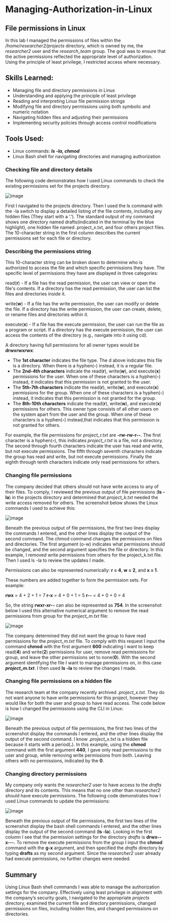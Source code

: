 # Managing-Authorization-in-Linux

## File permissions in Linux

In this lab I managed the permissions of files within the _/home/researcher2/projects_ directory, which is owned by me, the _researcher2_ user and the _research_team_ group. The goal was to ensure that the active permissions reflected the appropriate level of authorization. Using the principle of least privilege, I restricted access where necessary.

## Skills Learned:

- Managing file and directory permissions in Linux
- Understanding and applying the principle of least privilege
- Reading and interpreting Linux file permission strings
- Modifying file and directory permissions using both symbolic and numeric notation
- Navigating hidden files and adjusting their permissions
- Implementing security policies through access control modifications

## Tools Used:

- Linux commands: _**ls -la, chmod**_
- Linux Bash shell for navigating directories and managing authorization

### Checking file and directory details

The following code demonstrates how I used Linux commands to check the existing permissions set for the projects directory.

![image](https://github.com/user-attachments/assets/c2ba60c0-7056-479d-97da-7dffcad38b16)

First I navigated to the projects directory. Then I used the ls command with the -la switch to display a detailed listing of the file contents, including any hidden files (They start with a ‘.’). The standard output of my command shows one directory named drafts(indicated in the terminal by the blue highlight), one hidden file named .project_x.txt, and four others project files. The 10-character string in the first column describes the current permissions set for each file or directory.

### Describing the permissions string

This 10-character string can be broken down to determine who is authorized to access the file and which specific permissions they have. The specific level of permissions they have are displayed in three categories: 

read(**r**) - If a file has the read permission, the user can view or open the file's contents. If a directory has the read permission, the user can list the files and      directories inside it.
  
write(**w**) - If a file has the write permission, the user can modify or delete the file. If a directory has the write permission, the user can create, delete, or rename   files and directories within it.
  
execute(**x**) - If a file has the execute permission, the user can run the file as a program or script. If a directory has the execute permission, the user can access the  contents of the directory (e.g., navigate into it using cd).

A directory having full permissions for all owner types would be **drwxrwxrwx**:

- The **1st character** indicates the file type. The d above indicates this file is a directory. When there is a hyphen(**-**) instead, it is a regular file.  
- The **2nd-4th characters** indicate the read(**r**), write(**w**), and execute(**x**) permissions for the user. When one of these characters is a hyphen(**-**) instead, it indicates that   this permission is not granted to the user.
- The **5th-7th characters** indicate the read(**r**), write(**w**), and execute(**x**) permissions for the group. When one of these characters is a hyphen(**-**) instead, it indicates that this permission is not granted for the group.
- The **8th-10th characters** indicate the read(**r**), write(**w**), and execute(**x**) permissions for others. This owner type consists of all other users on the system apart from the user and the group. When one of these characters is a hyphen(**-**) instead,that indicates that this permission is not granted for others.

For example, the file permissions for _project_r.txt_ are **-rw-rw-r--**. The first character is a hyphen(**-**), this indicates _project_r.txt_ is a file, not a directory. The second through fourth characters indicate the user has read and write, but not execute permissions. The fifth through seventh characters indicate the group has read and write, but not execute permissions. Finally the eighth through tenth characters indicate only read permissions for others. 

### Changing file permissions

The company decided that others should not have write access to any of their files. To comply, I reviewed the previous output of file permissions (**ls -la**) in the projects directory and determined that _project_k.txt_ needed the write access removed for others. The screenshot below shows the Linux commands I used to achieve this: 

![image](https://github.com/user-attachments/assets/2d97a6d7-a731-46c2-a5f4-e863c1abbc8c)

Beneath the previous output of file permissions, the first two lines display the commands I entered, and the other lines display the output of the second command. The chmod command changes the permissions on files and directories. The first argument (o-w) indicates what permissions should be changed, and the second argument specifies the file or directory. In this example, I removed write permissions from others for the project_k.txt file. Then I used ls -la to review the updates I made.

Permissions can also be represented numerically:
**r = 4**, **w = 2**, and **x = 1**.

These numbers are added together to form the permission sets. For example:

**rwx** = 4 + 2 + 1 = 7
**r-x** = 4 + 0 + 1 = 5
**r--** = 4 + 0 + 0 = 4

So, the string **rwxr-xr--** can also be represented as **754**.
In the screenshot below I used this alternative numerical argument to remove the read permissions from group for the _project_m.txt_ file:

![image](https://github.com/user-attachments/assets/b6d69a8b-0192-4059-9c20-4bc9a728945a)

The company determined they did not want the group to have read permissions for the _project_m.txt_ file. To comply with this request I input the command **chmod** with the first argument **600** indicating I want to keep read(**4**) and write(**2**) permissions for user, remove read permissions for group, and leave the other permissions set to none(**0**). With the second argument identifying the file I want to manage permissions on, in this case **_project_m.txt_**. I then used **ls -la** to review the changes I made.

### Changing file permissions on a hidden file

The research team at the company recently archived _.project_x.txt_. They do not want anyone to have write permissions for this project, however they would like for both the user and group to have read access. The code below is how I changed the permissions using the CLI in Linux:

![image](https://github.com/user-attachments/assets/d1013031-b68f-4de9-9bfc-e1bcfb59abb8)

Beneath the previous output of file permissions, the first two lines of the screenshot display the commands I entered, and the other lines display the output of the second command. I know _.project_x.txt_ is a hidden file because it starts with a period(**.**). In this example, using the **chmod** command with the first argument **440**, I gave only read permissions to the user and group, while removing write permissions from both. Leaving others with no permissions, indicated by the **0**. 

### Changing directory permissions

My company only wants the _researcher2_ user to have access to the _drafts_ directory and its contents. This means that no one other than _researcher2_ should have execute permissions. The following code demonstrates how I used Linux commands to update the permissions:

![image](https://github.com/user-attachments/assets/d4f3938a-5ed0-4cc2-9d62-18394ee917ea)

Beneath the previous output of file permissions, the first two lines of the screenshot display the bash shell commands I entered, and the other lines display the output of the second command (**ls -la**). Looking in the first column I see that the permission settings for the directory _drafts_ is **drwx--x---**. To remove the execute permissions from the group I input the **chmod** command with the **g-x** argument, and then specified the _drafts_ directory by typing **drafts** as my second argument. Since the _researcher2_ user already had execute permissions, no further changes were needed.

## Summary
Using Linux Bash shell commands I was able to manage the authorization settings for the company. Effectively using least privilege in alignment with the company’s security goals, I navigated to the appropriate _projects_ directory, examined the current file and directory permissions, changed permissions on files, including hidden files, and changed permissions on directories. 















































